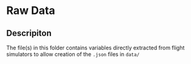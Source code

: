 # Raw Data
## Descripiton
The file(s) in this folder contains variables directly extracted from flight simulators to allow creation of the `.json` files in `data/`
